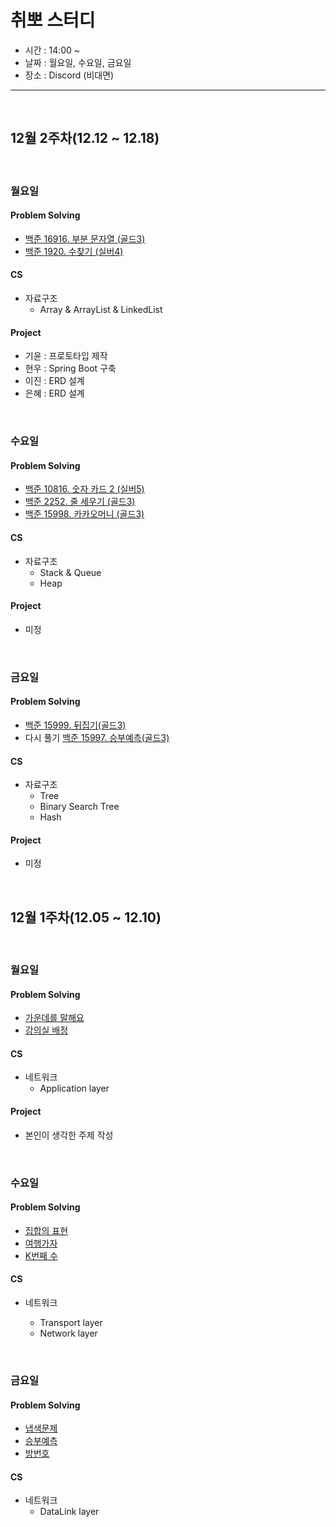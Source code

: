 # 취뽀 스터디

- 시간 : 14:00 ~ 
- 날짜 : 월요일, 수요일, 금요일
- 장소 : Discord (비대면)

<hr />

<br/>

## 12월 2주차(12.12 ~ 12.18)

<br/>

### 월요일

#### Problem Solving

* [백준 16916. 부분 문자열 (골드3)](https://www.acmicpc.net/problem/16916)
* [백준 1920. 수찾기 (실버4)](https://www.acmicpc.net/problem/1920)


#### CS

* 자료구조
  * Array & ArrayList & LinkedList

#### Project

* 기윤 : 프로토타입 제작
* 현우 : Spring Boot 구축
* 이진 : ERD 설계
* 은혜 : ERD 설계

<br/>

### 수요일

#### Problem Solving

+ [백준 10816. 숫자 카드 2 (실버5)](https://www.acmicpc.net/problem/10816)
+ [백준 2252. 줄 세우기 (골드3)](https://www.acmicpc.net/problem/2252)
+ [백준 15998. 카카오머니 (골드3)](https://www.acmicpc.net/problem/15998)

#### CS

* 자료구조
  * Stack & Queue
  * Heap

#### Project

* 미정

<br/>

### 금요일

#### Problem Solving

* [백준 15999. 뒤집기(골드3)](https://www.acmicpc.net/problem/15999)
* 다시 풀기 [백준 15997. 승부예측(골드3)](https://www.acmicpc.net/problem/15997)


#### CS

* 자료구조
  * Tree
  * Binary Search Tree
  * Hash

#### Project

* 미정

<br/>

## 12월 1주차(12.05 ~ 12.10)

<br/>

### 월요일

#### Problem Solving

* [가운데를 말해요](https://www.acmicpc.net/problem/1655)
* [강의실 배정](https://www.acmicpc.net/problem/11000)


#### CS

* 네트워크
  * Application layer

#### Project

* 본인이 생각한 주제 작성

<br/>

### 수요일

#### Problem Solving

+ [집합의 표현](https://www.acmicpc.net/problem/1717)
+ [여행가자](https://www.acmicpc.net/problem/1976)
+ [K번째 수](https://www.acmicpc.net/problem/1300)

#### CS

* 네트워크

  * Transport layer
  * Network layer

<br/>

### 금요일

#### Problem Solving

* [냅색문제](https://www.acmicpc.net/problem/1450)
* [승부예측](https://www.acmicpc.net/problem/15997)
* [방번호](https://www.acmicpc.net/problem/1082)

#### CS

* 네트워크
  * DataLink layer


